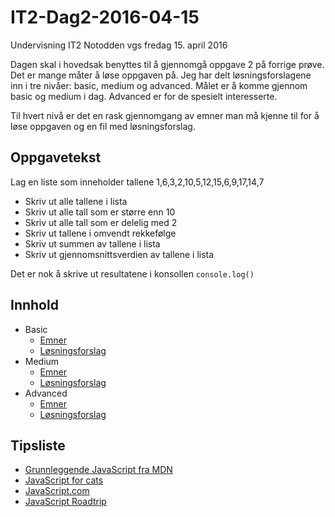 # IT2-Dag2-2016-04-15
Undervisning IT2 Notodden vgs fredag 15. april 2016

Dagen skal i hovedsak benyttes til å gjennomgå oppgave 2 på forrige prøve.
Det er mange måter å løse oppgaven på. Jeg har delt løsningsforslagene inn i tre nivåer: basic, medium og advanced.
Målet er å komme gjennom basic og medium i dag. Advanced er for de spesielt interesserte.

Til hvert nivå er det en rask gjennomgang av emner man må kjenne til for å løse oppgaven og en fil med løsningsforslag.

## Oppgavetekst
Lag en liste som inneholder tallene 1,6,3,2,10,5,12,15,6,9,17,14,7
- Skriv ut alle tallene i lista
- Skriv ut alle tall som er større enn 10
- Skriv ut alle tall som er delelig med 2
- Skriv ut tallene i omvendt rekkefølge
- Skriv ut summen av tallene i lista
- Skriv ut gjennomsnittsverdien av tallene i lista

Det er nok å skrive ut resultatene i konsollen ```console.log()```

## Innhold
- Basic
    - [Emner](docs/basic.md)
    - [Løsningsforslag](besvarelser/basic.js)
- Medium
    - [Emner](docs/medium.md)
    - [Løsningsforslag](besvarelser/medium.js)
- Advanced
    - [Emner](docs/advanced.md)
    - [Løsningsforslag](besvarelser/advanced.js)

## Tipsliste
- [Grunnleggende JavaScript fra MDN](https://developer.mozilla.org/en-US/Learn/Getting_started_with_the_web/JavaScript_basics)
- [JavaScript for cats](http://jsforcats.com/)
- [JavaScript.com](https://www.javascript.com/)
- [JavaScript Roadtrip](http://javascript-roadtrip.codeschool.com/)